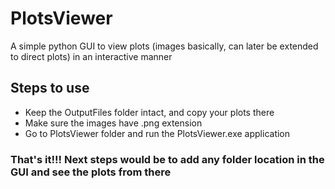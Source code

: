 # PlotsViewer
A simple python GUI to view plots (images basically, can later be extended to direct plots) in an interactive manner

## Steps to use
- Keep the OutputFiles folder intact, and copy your plots there
- Make sure the images have .png extension
- Go to PlotsViewer folder and run the PlotsViewer.exe application

### That's it!!! Next steps would be to add any folder location in the GUI and see the plots from there
